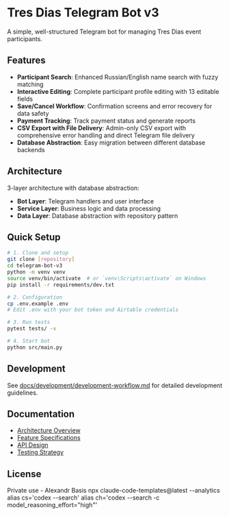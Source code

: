 # Tres Dias Telegram Bot v3

A simple, well-structured Telegram bot for managing Tres Dias event participants.

## Features

- **Participant Search**: Enhanced Russian/English name search with fuzzy matching
- **Interactive Editing**: Complete participant profile editing with 13 editable fields
- **Save/Cancel Workflow**: Confirmation screens and error recovery for data safety
- **Payment Tracking**: Track payment status and generate reports  
- **CSV Export with File Delivery**: Admin-only CSV export with comprehensive error handling and direct Telegram file delivery
- **Database Abstraction**: Easy migration between different database backends

## Architecture

3-layer architecture with database abstraction:
- **Bot Layer**: Telegram handlers and user interface
- **Service Layer**: Business logic and data processing
- **Data Layer**: Database abstraction with repository pattern

## Quick Setup

```bash
# 1. Clone and setup
git clone [repository]
cd telegram-bot-v3
python -m venv venv
source venv/bin/activate  # or `venv\Scripts\activate` on Windows
pip install -r requirements/dev.txt

# 2. Configuration
cp .env.example .env
# Edit .env with your bot token and Airtable credentials

# 3. Run tests
pytest tests/ -v

# 4. Start bot
python src/main.py
```

## Development

See [docs/development/development-workflow.md](docs/development/development-workflow.md) for detailed development guidelines.

## Documentation

- [Architecture Overview](docs/architecture/architecture-overview.md)
- [Feature Specifications](docs/business/feature-specifications.md)
- [API Design](docs/architecture/api-design.md)
- [Testing Strategy](docs/development/testing-strategy.md)

## License

Private use - Alexandr Basis
npx claude-code-templates@latest --analytics
alias cs='codex --search'
alias ch='codex --search -c model_reasoning_effort="high"'